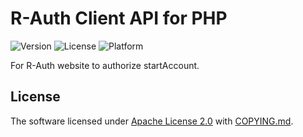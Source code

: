 # R-Auth Client API for PHP

![Version](https://img.shields.io/badge/v1-OpenSource-339900.svg) ![License](https://img.shields.io/badge/license-Apache--2.0-FF0000.svg) ![Platform](https://img.shields.io/badge/base_on-startAccount-0066FF.svg)

For R-Auth website to authorize startAccount.

## License

The software licensed under [Apache License 2.0](LICENSE.md) with [COPYING.md](COPYING.md).
